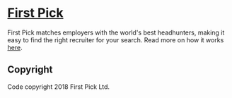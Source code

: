 # [First Pick](https://firstpick.io)

First Pick matches employers with the world's best headhunters, making it easy to find the right recruiter for your search. Read more on how it works [here](https://firstpick.io/employers).

## Copyright

Code copyright 2018 First Pick Ltd.
